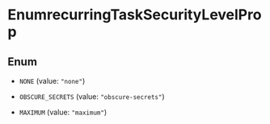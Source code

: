 

# EnumrecurringTaskSecurityLevelProp

## Enum


* `NONE` (value: `"none"`)

* `OBSCURE_SECRETS` (value: `"obscure-secrets"`)

* `MAXIMUM` (value: `"maximum"`)



